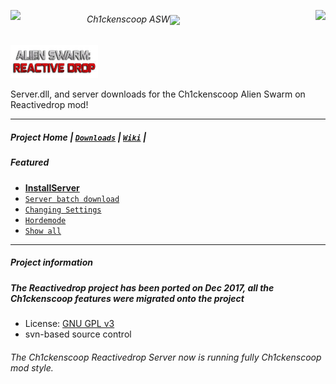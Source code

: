 
<a href=http://github.com/Ch1ckenscoop/Project><img align=right src=https://github.com/Ch1ckenscoop/svn/blob/master/wiki/googlecode-home.png /></a>
[]()

<a href=https://github.com/Ch1ckenscoop/Project><img align=left src=https://github.com/Ch1ckenscoop/svn/blob/master/wiki/ch1ckenscoop_logo.jpg width=122/></a>
[]()

###### Ch1ckenscoop ASW<a href=https://github.com/Ch1ckenscoop/Project><img align=center src=https://github.com/Ch1ckenscoop/svn/blob/master/wiki/asw_logo.png width=38/></a>
[]()

<a href=https://github.com/softcopy/Project><img src=https://github.com/softcopy/svn-rd/blob/master/wiki/asw_reactivedrop_logo2.jpg width=140/></a>
[]()

Server.dll, and server downloads for the Ch1ckenscoop Alien Swarm on Reactivedrop mod!

---

##### Project Home | [`Downloads`](https://github.com/softcopy/Downloads) | [`Wiki`](https://github.com/softcopy/svn-rd/blob/master/wiki) |

##### Featured
* [**InstallServer**](https://github.com/softcopy/svn-rd/blob/master/wiki/InstallServer.wiki)
* [`Server batch download`](https://github.com/Softcopy/svn-rd/blob/master/wiki/batch_download.wiki)
* [`Changing Settings`](https://github.com/softcopy/svn-rd/blob/master/wiki/Changing_Settings.wiki)
* [`Hordemode`](https://github.com/softcopy/svn-rd/blob/master/wiki/Hordemode.wiki)
* [`Show all`](https://github.com/softcopy/svn-rd/tree/master/server/reactivedrop/cfg) 

---

##### Project information

##### The Reactivedrop project has been ported on Dec 2017, all the Ch1ckenscoop features were migrated onto the project
 * License:  [GNU GPL v3](http://www.gnu.org/licenses/gpl-3.0-standalone.html)
 * svn-based source control

###### The Ch1ckenscoop Reactivedrop Server now is running fully Ch1ckenscoop mod style.
